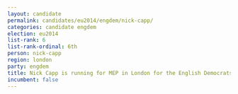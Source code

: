```yaml
---
layout: candidate
permalink: candidates/eu2014/engdem/nick-capp/
categories: candidate engdem
election: eu2014
list-rank: 6
list-rank-ordinal: 6th
person: nick-capp
region: london
party: engdem
title: Nick Capp is running for MEP in London for the English Democrats
incumbent: false
---
```

